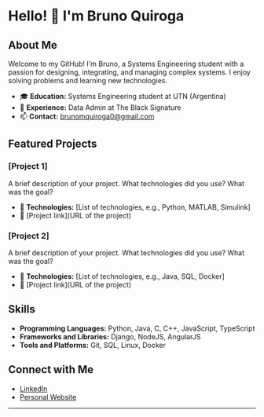 # Hello! 👋 I'm Bruno Quiroga

## About Me
Welcome to my GitHub! I'm Bruno, a Systems Engineering student with a passion for designing, integrating, and managing complex systems. I enjoy solving problems and learning new technologies.

- 🎓 **Education:** Systems Engineering student at UTN (Argentina)
- 💼 **Experience:** Data Admin at The Black Signature
- 📫 **Contact:** brunomquiroga0@gmail.com

## Featured Projects

### [Project 1]
A brief description of your project. What technologies did you use? What was the goal?

- 🔧 **Technologies:** [List of technologies, e.g., Python, MATLAB, Simulink]
- 🌟 [Project link](URL of the project)

### [Project 2]
A brief description of your project. What technologies did you use? What was the goal?

- 🔧 **Technologies:** [List of technologies, e.g., Java, SQL, Docker]
- 🌟 [Project link](URL of the project)

## Skills

- **Programming Languages:** Python, Java, C, C++, JavaScript, TypeScript
- **Frameworks and Libraries:** Django, NodeJS, AngularJS
- **Tools and Platforms:** Git, SQL, Linux, Docker

## Connect with Me

- [LinkedIn](https://www.linkedin.com/in/brunomaximilianoquiroga/)
- [Personal Website](bruquiro.github.io)

---
